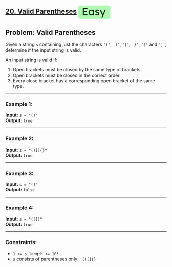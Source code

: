 ## [20. Valid Parentheses](https://leetcode.com/problems/valid-parentheses/description/) <img src="../assets/esay.svg" width="100" style="vertical-align: middle; margin-right:4px;"  alt="level"/>

## Problem: Valid Parentheses

Given a string `s` containing just the characters `'('`, `')'`, `'{'`, `'}'`, `'['` and `']'`, determine if the input string is valid.

An input string is valid if:

1. Open brackets must be closed by the same type of brackets.
2. Open brackets must be closed in the correct order.
3. Every close bracket has a corresponding open bracket of the same type.

---

### Example 1:

**Input:** `s = "()"`  
**Output:** `true`

---

### Example 2:

**Input:** `s = "()[]{}"`  
**Output:** `true`

---

### Example 3:

**Input:** `s = "(]"`  
**Output:** `false`

---

### Example 4:

**Input:** `s = "([])"`  
**Output:** `true`

---

### Constraints:

- `1 <= s.length <= 10⁴`
- `s` consists of parentheses only: `'()[]{}'`
